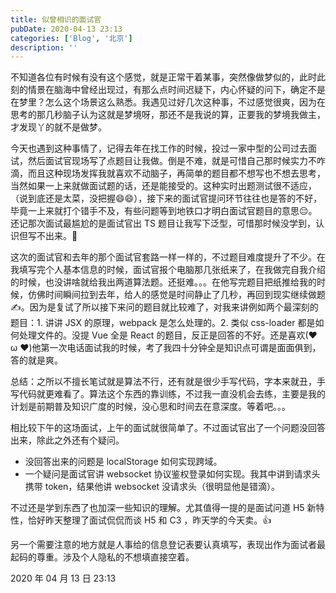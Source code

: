 ```yaml
---
title: 似曾相识的面试官
pubDate: 2020-04-13 23:13
categories: ['Blog', '北京']
description: ''
---
```


不知道各位有时候有没有这个感觉，就是正常干着某事，突然像做梦似的，此时此刻的情景在脑海中曾经出现过，有那么点时间迟疑下，内心怀疑的问下，确定不是在梦里？怎么这个场景这么熟悉。我遇见过好几次这种事，不过感觉很爽，因为在思考的那几秒脑子认为这就是梦境呀，那还不是我说的算，正要我的梦境我做主，才发现丫的就不是做梦。

今天也遇到这种事情了，记得去年在找工作的时候，投过一家中型的公司过去面试，然后面试官现场写了点题目让我做。倒是不难，就是可惜自己那时候实力不咋滴，而且这种现场发挥我就喜欢不动脑子，再简单的题目都不想写也不想去思考，当然如果一上来就做面试题的话，还是能接受的。这种实时出题测试很不适应，（说到底还是太菜，没把握😄😄），接下来的面试官提问环节往往也是答的不好，毕竟一上来就打个错手不及，有些问题等到地铁口才明白面试官题目的意思😔。还记那次面试最尴尬的是面试官出 TS 题目让我写下泛型，可惜那时候没学到，认识但写不出来。🤭

这次的面试官和去年的那个面试官套路一样一样的，不过题目难度提升了不少。在我填写完个人基本信息的时候，面试官报个电脑那几张纸来了，在我做完自我介绍的时候，也没讲啥就给我出两道算法题。还挺难。。。在他写完题目把纸推给我的时候，仿佛时间瞬间拉到去年，给人的感觉是时间静止了几秒，再回到现实继续做题✍。因为是复试了所以接下来问的题目就比较难了，对我来讲例如两个最深刻的题目：1. 讲讲 JSX 的原理，webpack 是怎么处理的。2. 类似 css-loader 都是如何处理文件的。没提 Vue 全是 React 的题目，反正是回答的不好。还是喜欢(❤ ω ❤)他第一次电话面试我的时候，考了我四十分钟全是知识点可谓是面面俱到，答的就是爽。

总结：之所以不擅长笔试就是算法不行，还有就是很少手写代码，字本来就丑，手写代码就更难看了。算法这个东西的靠训练，不过我一直没机会去练，主要是我的计划是前期普及知识广度的时候，没心思和时间去在意深度。等着吧。。。

相比较下午的这场面试，上午的面试就很简单了。不过面试官出了一个问题没回答出来，除此之外还有个疑问。
- 没回答出来的问题是 localStorage 如何实现跨域。
- 一个疑问是面试官讲 websocket 协议鉴权登录如何实现。我其中讲到请求头携带 token，结果他讲 websocket 没请求头（很明显他是错滴）。

不过还是学到东西了也加深一些知识的理解。尤其值得一提的是面试问道 H5 新特性，恰好昨天整理了面试侃侃而谈 H5 和 C3 ，昨天学的今天卖。👍

另一个需要注意的地方就是人事给的信息登记表要认真填写，表现出作为面试者最起码的尊重。涉及个人隐私的不想填直接空着。

2020 年 04 月 13 日 23:13
